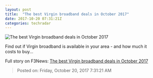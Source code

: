 ```yaml
---
layout: post
title:  "The best Virgin broadband deals in October 2017"
date: 2017-10-20 07:31:21Z
categories: techradar
---
```


![The best Virgin broadband deals in October 2017](http://cdn.mos.cms.futurecdn.net/o2zD4qChQL7x2TvnYmsc3Y-1200-80.jpg)

Find out if Virgin broadband is available in your area - and how much it costs to buy...


Full story on F3News: [The best Virgin broadband deals in October 2017](http://www.f3nws.com/n/xGcun)

> Posted on: Friday, October 20, 2017 7:31:21 AM
